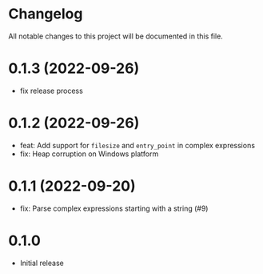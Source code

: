 # Changelog
All notable changes to this project will be documented in this file.

# 0.1.3 (2022-09-26)

- fix release process

# 0.1.2 (2022-09-26)

- feat: Add support for `filesize` and `entry_point` in complex expressions
- fix: Heap corruption on Windows platform

# 0.1.1 (2022-09-20)

- fix: Parse complex expressions starting with a string (#9)

# 0.1.0

- Initial release
